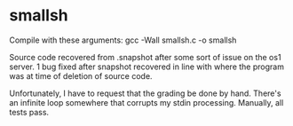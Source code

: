 # smallsh
Compile with these arguments: gcc -Wall smallsh.c -o smallsh

Source code recovered from .snapshot after some sort of issue on the os1 server. 1 bug fixed after snapshot recovered in line with where the program was at time of deletion of source code.

Unfortunately, I have to request that the grading be done by hand. There's an infinite loop somewhere that corrupts my stdin processing. Manually, all tests pass.

